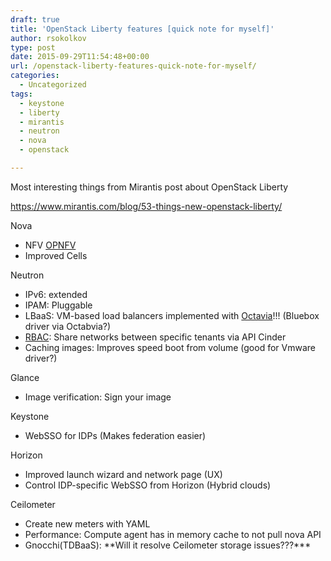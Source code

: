 ```yaml
---
draft: true
title: 'OpenStack Liberty features [quick note for myself]'
author: rsokolkov
type: post
date: 2015-09-29T11:54:48+00:00
url: /openstack-liberty-features-quick-note-for-myself/
categories:
  - Uncategorized
tags:
  - keystone
  - liberty
  - mirantis
  - neutron
  - nova
  - openstack

---
```

Most interesting things from Mirantis post about OpenStack Liberty

https://www.mirantis.com/blog/53-things-new-openstack-liberty/

Nova

  * NFV [OPNFV][1]
  * Improved Cells

Neutron

  * IPv6: extended
  * IPAM: Pluggable
  * LBaaS: VM-based load balancers implemented with [Octavia][2]!!! (Bluebox driver via Octabvia?)
  * [RBAC][3]: Share networks between specific tenants via API Cinder
  * Caching images: Improves speed boot from volume (good for Vmware driver?)

Glance

  * Image verification: Sign your image

Keystone

  * WebSSO for IDPs (Makes federation easier)

Horizon

  * Improved launch wizard and network page (UX)
  * Control IDP-specific WebSSO from Horizon (Hybrid clouds)

Ceilometer

  * Create new meters with YAML
  * Performance: Compute agent has in memory cache to not pull nova API
  * Gnocchi(TDBaaS): \*\*Will it resolve Ceilometer storage issues???\*\**

 [1]: https://www.opnfv.org/
 [2]: http://www.octavia.io/review/master/design/version0.5/component-design.html
 [3]: http://specs.openstack.org/openstack/neutron-specs/specs/liberty/rbac-networks.html
